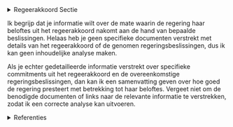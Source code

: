 

<details>
        <summary>Regeerakkoord Sectie </summary>
        <p>2.3.3 Ruimte voor economie Vanuit de principes van BRV zorgen we voor voldoende gevarieerd aanbod om te werken en te ondernemen. We brengen de noden en toekomstige ruimte-vraag van ondernemingen in kaart en ontwikkelen een concept dat competitief en toonaangevend is op wereldschaal. We hebben daarbij aandacht voor duurzaamheid, zuinig ruimtegebruik en innovatief bouwen. PMV en LRM nemen hierin een trekkende en faciliterende rol op. We brengen het aanbod verder in kaart en gebruiken deze digitale inventaris om enerzijds beleidsbeslissingen m.b.t. ruimtelijke invulling te ondersteunen en anderzijds snel en doelgericht locaties voor specifieke ondernemingen te zoeken. Via brownfieldconvenanten creëren we nieuwe mogelijkheden na sanering, onder andere voor ondernemingen. Vanuit de principes van het BRV streven we verdichting en multifunctionaliteit gecombineerd met groenblauwe dooradering overal na. Het huidige governance model, met de geïntegreerde en interdepartementale aanpak en afstemming, zetten we verder en trekken we door naar andere complexe projecten, en waar moge-lijk naar blackfieldconvenanten. Binnen onze regelgeving wordt het regelluw zijn een voortdurend streven. We creëren ook regel-luwe zones waarin geëxperimenteerd kan worden met verdichting, verhoging, verdieping, … om tot 4 Bij “fygitale” ondernemingsvormen worden fysieke kleinhandel-en andere ondernemersactiviteiten aangevuld met een online koopplatform en een distributiecomponent die de goederen op een centrale plaats en/of aan huis levert. nieuwe kwaliteitsvolle en duurzame bedrijfs-ruimten en werklocaties te komen. Bestaande bedrijventerreinen worden in de eerste plaats voorbehouden voor ondernemingen. Andere functies (wonen, retail, landbouw, …) kunnen enkel indien ze een ondersteunende meerwaarde bieden voor de bedrijfsfunctie. Alleen op die manier kunnen we de doelstellingen van het BRV in de praktijk realiseren. We zorgen voor soepele instrumenten en soepele normering om ondernemingen snel en flexibel aan bedrijfsruimte te helpen, en stimuleren gemeenten om meer samen te werken rond voldoende ruimte om te ondernemen. Door voortdurend te leren uit concrete terreinrealisa-ties inzake verweving en verdichting voor bedrijfs-ruimten en werklocaties brengen we de regelluwe regelgeving ook permanent in de praktijk. </p>
        </details> 

Ik begrijp dat je informatie wilt over de mate waarin de regering haar beloftes uit het regeerakkoord nakomt aan de hand van bepaalde beslissingen. Helaas heb je geen specifieke documenten verstrekt met details van het regeerakkoord of de genomen regeringsbeslissingen, dus ik kan geen inhoudelijke analyse maken.

Als je echter gedetailleerde informatie verstrekt over specifieke commitments uit het regeerakkoord en de overeenkomstige regeringsbeslissingen, dan kan ik een samenvatting geven over hoe goed de regering presteert met betrekking tot haar beloftes. Vergeet niet om de benodigde documenten of links naar de relevante informatie te verstrekken, zodat ik een correcte analyse kan uitvoeren.

<details>
        <summary>Referenties </summary>
        
        </details> 


